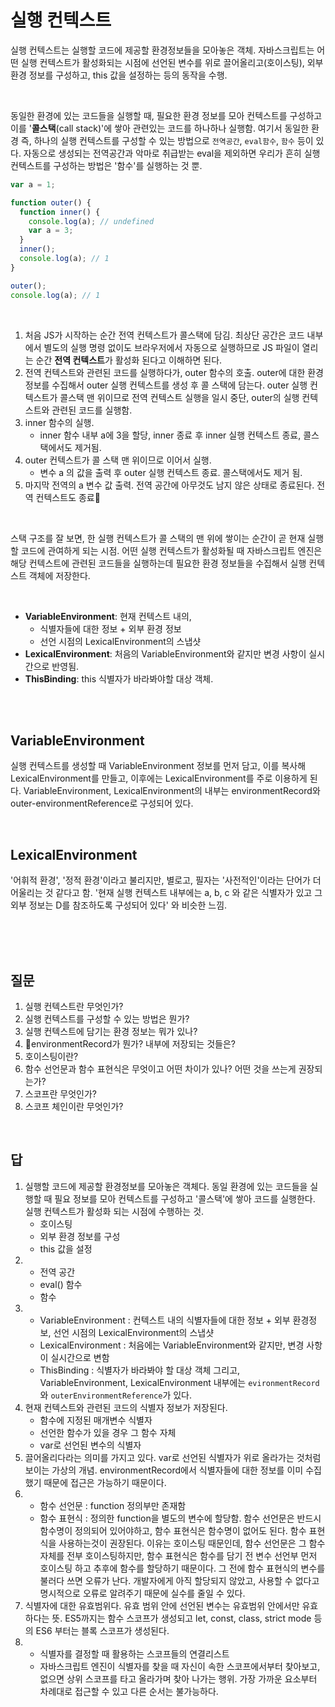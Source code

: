 # 실행 컨텍스트

실행 컨텍스트는 실행할 코드에 제공할 환경정보들을 모아놓은 객체. 자바스크립트는 어떤 실행 컨텍스트가 활성화되는 시점에 선언된 변수를 위로 끌어올리고(호이스팅), 외부 환경 정보를 구성하고, this 값을 설정하는 등의 동작을 수행.

<br/>

동일한 환경에 있는 코드들을 실행할 때, 필요한 환경 정보를 모아 컨텍스트를 구성하고 이를 '**콜스택**(call stack)'에 쌓아 관련있는 코드를 하나하나 실행함. 여기서 동일한 환경 즉, 하나의 실행 컨텍스트를 구성할 수 있는 방법으로 `전역공간`, `eval함수`, `함수` 등이 있다.
자동으로 생성되는 전역공간과 악마로 취급받는 eval을 제외하면 우리가 흔히 실행 컨텍스트를 구성하는 방법은 '함수'를 실행하는 것 뿐.

```js
var a = 1;

function outer() {
  function inner() {
    console.log(a); // undefined
    var a = 3;
  }
  inner();
  console.log(a); // 1
}

outer();
console.log(a); // 1
```

<br/>

1. 처음 JS가 시작하는 순간 전역 컨텍스트가 콜스택에 담김. 최상단 공간은 코드 내부에서 별도의 실행 명령 없이도 브라우저에서 자동으로 실행하므로 JS 파일이 열리는 순간 **전역 컨텍스트**가 활성화 된다고 이해하면 된다.
2. 전역 컨텍스트와 관련된 코드를 실행하다가, outer 함수의 호출. outer에 대한 환경 정보를 수집해서 outer 실행 컨텍스트를 생성 후 콜 스택에 담는다. outer 실행 컨텍스트가 콜스택 맨 위이므로 전역 컨텍스트 실행을 일시 중단, outer의 실행 컨텍스트와 관련된 코드를 실행함.
3. inner 함수의 실행. 
	- inner 함수 내부 a에 3을 할당, inner 종료 후 inner 실행 컨텍스트 종료, 콜스택에서도 제거됨.
4. outer 컨텍스트가 콜 스택 맨 위이므로 이어서 실행.
	- 변수 a 의 값을 출력 후 outer 실행 컨텍스트 종료. 콜스택에서도 제거 됨.
5. 마지막 전역의 a 변수 값 출력. 전역 공간에 아무것도 남지 않은 상태로 종료된다. 전역 컨텍스트도 종료

<br/>

스택 구조를 잘 보면, 한 실행 컨텍스트가 콜 스택의 맨 위에 쌓이는 순간이 곧 현재 실행할 코드에 관여하게 되는 시점. 어떤 실행 컨텍스트가 활성화될 때 자바스크립트 엔진은 해당 컨텍스트에 관련된 코드들을 실행하는데 필요한 환경 정보들을 수집해서 실행 컨텍스트 객체에 저장한다.

<br/>

- **VariableEnvironment**: 현재 컨텍스트 내의,
	- 식별자들에 대한 정보 + 외부 환경 정보
	- 선언 시점의 LexicalEnvironment의 스냅샷
- **LexicalEnvironment**: 처음의 VariableEnvironment와 같지만 변경 사항이 실시간으로 반영됨.
- **ThisBinding**: this 식별자가 바라봐야할 대상 객체.

<br/>
<br/>

## VariableEnvironment
실행 컨텍스트를 생성할 때 VariableEnvironment 정보를 먼저 담고, 이를 복사해 LexicalEnvironment를 만들고, 이후에는 LexicalEnvironment를 주로 이용하게 된다.
VariableEnvironment, LexicalEnvironment의 내부는 environmentRecord와 outer-environmentReference로 구성되어 있다. 

<br/>

## LexicalEnvironment
'어휘적 환경', '정적 환경'이라고 불리지만, 별로고, 필자는 '사전적인'이라는 단어가 더 어울리는 것 같다고 함. '현재 실행 컨텍스트 내부에는 a, b, c 와 같은 식별자가 있고 그 외부 정보는 D를 참조하도록 구성되어 있다' 와 비슷한 느낌.



<br/>
<br/>
<br/>

## 질문
1. 실행 컨텍스트란 무엇인가?
2. 실행 컨텍스트를 구성할 수 있는 방법은 뭔가?
3. 실행 컨텍스트에 담기는 환경 정보는 뭐가 있나?
4. environmentRecord가 뭔가? 내부에 저장되는 것들은?
5. 호이스팅이란?
6. 함수 선언문과 함수 표현식은 무엇이고 어떤 차이가 있나? 어떤 것을 쓰는게 권장되는가?
7. 스코프란 무엇인가?
8. 스코프 체인이란 무엇인가?


<br/>


## 답
1. 실행할 코드에 제공할 환경정보를 모아놓은 객체다. 동일 환경에 있는 코드들을 실행할 때 필요 정보를 모아 컨텍스트를 구성하고 '콜스택'에 쌓아 코드를 실행한다. 실행 컨텍스트가 활성화 되는 시점에 수행하는 것.
	- 호이스팅
	- 외부 환경 정보를 구성
	- this 값을 설정
2. 
   - 전역 공간
   - eval() 함수
   - 함수
3. 
   - VariableEnvironment : 컨텍스트 내의 식별자들에 대한 정보 + 외부 환경정보, 선언 시점의 LexicalEnvironment의 스냅샷
   - LexicalEnvironment : 처음에는 VariableEnvironment와 같지만, 변경 사항이 실시간으로 변함
   - ThisBinding : 식별자가 바라봐야 할 대상 객체
그리고, VariableEnvironment, LexicalEnvironment 내부에는 `evironmentRecord`와 `outerEnvironmentReference`가 있다.
4. 현재 컨텍스트와 관련된 코드의 식별자 정보가 저장된다.
   - 함수에 지정된 매개변수 식별자
   - 선언한 함수가 있을 경우 그 함수 자체
   - var로 선언된 변수의 식별자
5. 끌어올리다라는 의미를 가지고 있다. var로 선언된 식별자가 위로 올라가는 것처럼 보이는 가상의 개념. environmentRecord에서 식별자들에 대한 정보를 이미 수집했기 때문에 접근은 가능하기 때문이다.
6. 
   - 함수 선언문 : function 정의부만 존재함
   - 함수 표현식 : 정의한 function을 별도의 변수에 할당함.
함수 선언문은 반드시 함수명이 정의되어 있어야하고, 함수 표현식은 함수명이 없어도 된다.
함수 표현식을 사용하는것이 권장된다. 이유는 호이스팅 때문인데, 함수 선언문은 그 함수 자체를 전부 호이스팅하지만, 함수 표현식은 함수를 담기 전 변수 선언부 먼저 호이스팅 하고 추후에 함수를 할당하기 때문이다. 그 전에 함수 표현식의 변수를 불러다 쓰면 오류가 난다. 개발자에게 아직 할당되지 않았고, 사용할 수 없다고 명시적으로 오류로 알려주기 때문에 실수를 줄일 수 있다.
7. 식별자에 대한 유효범위다. 유효 범위 안에 선언된 변수는 유효범위 안에서만 유효하다는 뜻. ES5까지는 함수 스코프가 생성되고 let, const, class, strict mode 등의 ES6 부터는 블록 스코프가 생성된다.
8. 
   - 식별자를 결정할 때 활용하는 스코프들의 연결리스트
   - 자바스크립트 엔진이 식별자를 찾을 때 자신이 속한 스코프에서부터 찾아보고, 없으면 상위 스코프를 타고 올라가며 찾아 나가는 행위. 가장 가까운 요소부터 차례대로 접근할 수 있고 다른 순서는 불가능하다.


